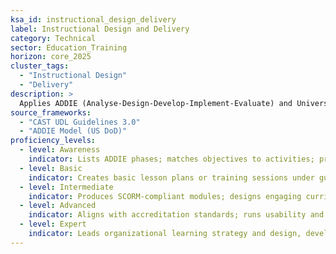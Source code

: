 ```yaml
---
ksa_id: instructional_design_delivery  
label: Instructional Design and Delivery  
category: Technical  
sector: Education_Training  
horizon: core_2025
cluster_tags:
  - "Instructional Design"
  - "Delivery"
description: >
  Applies ADDIE (Analyse-Design-Develop-Implement-Evaluate) and Universal Design for Learning (UDL 3.0) to build evidence-based, multimedia courses that motivate and develop diverse learners.
source_frameworks:
  - "CAST UDL Guidelines 3.0"
  - "ADDIE Model (US DoD)"  
proficiency_levels:  
  - level: Awareness  
    indicator: Lists ADDIE phases; matches objectives to activities; presents information or instructions using provided materials and guidelines.  
  - level: Basic  
    indicator: Creates basic lesson plans or training sessions under guidance and delivers them to small groups; develops storyboard; selects media; pilots lesson.  
  - level: Intermediate  
    indicator: Produces SCORM-compliant modules; designs engaging curricula and adapts teaching methods to different learning styles and audience needs.  
  - level: Advanced  
    indicator: Aligns with accreditation standards; runs usability and accessibility audits; implements assessment techniques and continuously improves programs based on feedback and learning outcomes.  
  - level: Expert  
    indicator: Leads organizational learning strategy and design, develops advanced training programs, publishes design researc, and mentors other instructors or trainers in best practices.  
---  
```

